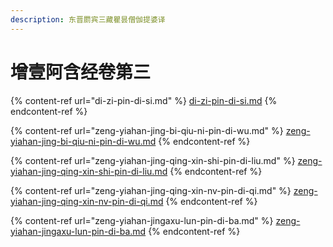 ```yaml
---
description: 东晋罽宾三藏瞿昙僧伽提婆译
---
```


# 增壹阿含经卷第三



{% content-ref url="di-zi-pin-di-si.md" %}
[di-zi-pin-di-si.md](di-zi-pin-di-si.md)
{% endcontent-ref %}

{% content-ref url="zeng-yiahan-jing-bi-qiu-ni-pin-di-wu.md" %}
[zeng-yiahan-jing-bi-qiu-ni-pin-di-wu.md](zeng-yiahan-jing-bi-qiu-ni-pin-di-wu.md)
{% endcontent-ref %}

{% content-ref url="zeng-yiahan-jing-qing-xin-shi-pin-di-liu.md" %}
[zeng-yiahan-jing-qing-xin-shi-pin-di-liu.md](zeng-yiahan-jing-qing-xin-shi-pin-di-liu.md)
{% endcontent-ref %}

{% content-ref url="zeng-yiahan-jing-qing-xin-nv-pin-di-qi.md" %}
[zeng-yiahan-jing-qing-xin-nv-pin-di-qi.md](zeng-yiahan-jing-qing-xin-nv-pin-di-qi.md)
{% endcontent-ref %}

{% content-ref url="zeng-yiahan-jingaxu-lun-pin-di-ba.md" %}
[zeng-yiahan-jingaxu-lun-pin-di-ba.md](zeng-yiahan-jingaxu-lun-pin-di-ba.md)
{% endcontent-ref %}








